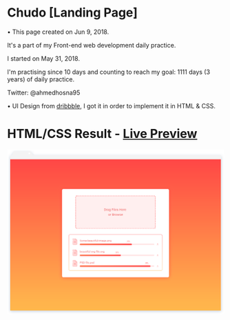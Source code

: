 # Chudo [Landing Page] 

• This page created on Jun 9, 2018.

It's a part of my Front-end web development daily practice.

I started on May 31, 2018.

I'm practising since 10 days and counting to reach my goal: 1111 days (3 years) of daily practice.

Twitter: @ahmedhosna95

• UI Design from [dribbble](https://dribbble.com/shots/4685603-Chudo-Landing-Page
), I got it in order to implement it in HTML & CSS.

# HTML/CSS Result - [Live Preview](https://cdn.rawgit.com/ahmedhosna95/Front-end-Daily-Practice/e0a70c97/Day010__FileUpload/file_upload/index.html)

![](assets/img/frame-generic.png)
